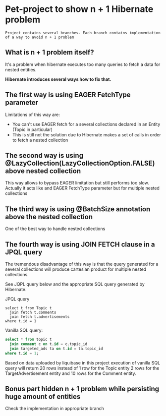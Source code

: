 # Pet-project to show n + 1 Hibernate problem

```
Project contains several branches. Each branch contains implementation of a way to avoid n + 1 problem   
```

## What is n + 1 problem itself?
It's a problem when hibernate executes too many queries to fetch a data for nested entities.

**Hibernate introduces several ways how to fix that.**

## The first way is using EAGER FetchType parameter  
Limitations of this way are:
* You can't use EAGER fetch for a several collections declared in an Entity (Topic in particular)
* This is still not the solution due to Hibernate makes a set of calls in order to fetch a nested collection

## The second way is using @LazyCollection(LazyCollectionOption.FALSE) above nested collection
This way allows to bypass EAGER limitation but still performs too slow.
Actually it acts like and EAGER FetchType parameter but for multiple nested collections

## The third way is using @BatchSize annotation above the nested collection
One of the best way to handle nested collections

## The fourth way is using JOIN FETCH clause in a JPQL query
The tremendous disadvantage of this way is that the query generated for a several collections will produce cartesian product 
for multiple nested collections.

See JQPL query below and the appropriate SQL query generated by Hibernate.

JPQL query
```hql
select t from Topic t
  join fetch t.comments
  join fetch t.advertisements
where t.id = 1
```
Vanilla SQL query:
```sql
select * from topic t
  join comment c on t.id = c.topic_id
  join targeted_ads ta on t.id = ta.topic_id
where t.id = 1;
```
Based on data uploaded by liquibase in this project execution of vanilla SQL query will return 20 rows 
instead of 1 row for the Topic entity 2 rows for the TargetAdvertisement entity and 10 rows for the Comment entity.

## Bonus part hidden n + 1 problem while persisting huge amount of entities
Check the implementation in appropriate branch